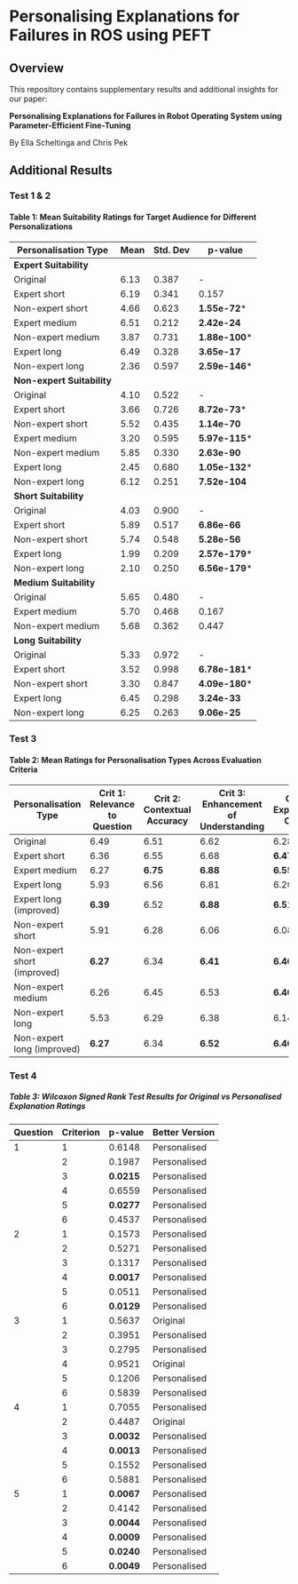 # Personalising Explanations for Failures in ROS using PEFT

## Overview
This repository contains supplementary results and additional insights for our paper:

**Personalising Explanations for Failures in Robot Operating System using Parameter-Efficient Fine-Tuning**

By Ella Scheltinga and Chris Pek

## Additional Results
### Test 1 & 2

#### Table 1: Mean Suitability Ratings for Target Audience for Different Personalizations

| Personalisation Type       | Mean  | Std. Dev | p-value         |
| -------------------------- | ----- | -------- | --------------- |
| **Expert Suitability**     |       |          |                 |
| Original                   | 6.13  | 0.387    | -               |
| Expert short               | 6.19  | 0.341    | 0.157           |
| Non-expert short           | 4.66  | 0.623    | **1.55e-72***   |
| Expert medium              | 6.51  | 0.212    | **2.42e-24**    |
| Non-expert medium          | 3.87  | 0.731    | **1.88e-100***  |
| Expert long                | 6.49  | 0.328    | **3.65e-17**    |
| Non-expert long            | 2.36  | 0.597    | **2.59e-146***  |
| **Non-expert Suitability** |       |          |                 |
| Original                   | 4.10  | 0.522    | -               |
| Expert short               | 3.66  | 0.726    | **8.72e-73***   |
| Non-expert short           | 5.52  | 0.435    | **1.14e-70**    |
| Expert medium              | 3.20  | 0.595    | **5.97e-115***  |
| Non-expert medium          | 5.85  | 0.330    | **2.63e-90**    |
| Expert long                | 2.45  | 0.680    | **1.05e-132***  |
| Non-expert long            | 6.12  | 0.251    | **7.52e-104**   |
| **Short Suitability**      |       |          |                 |
| Original                   | 4.03  | 0.900    | -               |
| Expert short               | 5.89  | 0.517    | **6.86e-66**    |
| Non-expert short           | 5.74  | 0.548    | **5.28e-56**    |
| Expert long                | 1.99  | 0.209    | **2.57e-179***  |
| Non-expert long            | 2.10  | 0.250    | **6.56e-179***  |
| **Medium Suitability**     |       |          |                 |
| Original                   | 5.65  | 0.480    | -               |
| Expert medium              | 5.70  | 0.468    | 0.167           |
| Non-expert medium          | 5.68  | 0.362    | 0.447           |
| **Long Suitability**       |       |          |                 |
| Original                   | 5.33  | 0.972    | -               |
| Expert short               | 3.52  | 0.998    | **6.78e-181***  |
| Non-expert short           | 3.30  | 0.847    | **4.09e-180***  |
| Expert long                | 6.45  | 0.298    | **3.24e-33**    |
| Non-expert long            | 6.25  | 0.263    | **9.06e-25**    |

### Test 3
#### Table 2: Mean Ratings for Personalisation Types Across Evaluation Criteria

| Personalisation Type        | Crit 1: Relevance to Question | Crit 2: Contextual Accuracy | Crit 3: Enhancement of Understanding | Crit 4: Explanation Clarity | Crit 5: Contextual Explanation Quality |
| --------------------------- | ----------------------------- | --------------------------- | ------------------------------------ | --------------------------- | -------------------------------------- |
| Original                    | 6.49                          | 6.51                        | 6.62                                 | 6.28                        | 6.48                                   |
| Expert short                | 6.36                          | 6.55                        | 6.68                                 | **6.47**                    | 6.49                                   |
| Expert medium               | 6.27                          | **6.75**                    | **6.88**                             | **6.55**                    | **6.84**                               |
| Expert long                 | 5.93                          | 6.56                        | 6.81                                 | 6.20                        | **6.75**                               |
| Expert long (improved)      | **6.39**                      | 6.52                        | **6.88**                             | **6.51**                    | 6.75                                   |
| Non-expert short            | 5.91                          | 6.28                        | 6.06                                 | 6.08                        | 5.95                                   |
| Non-expert short (improved) | **6.27**                      | 6.34                        | **6.41**                             | **6.40**                    | **6.24**                               |
| Non-expert medium           | 6.26                          | 6.45                        | 6.53                                 | **6.40**                    | 6.43                                   |
| Non-expert long             | 5.53                          | 6.29                        | 6.38                                 | 6.14                        | 6.55                                   |
| Non-expert long (improved)  | **6.27**                      | 6.34                        | **6.52**                             | **6.40**                    | 6.45                                   |


### Test 4
##### Table 3: Wilcoxon Signed Rank Test Results for Original vs Personalised Explanation Ratings

| Question | Criterion | p-value  | Better Version  |
|----------|----------|----------|----------------|
| 1        | 1        | 0.6148   | Personalised   |
|          | 2        | 0.1987   | Personalised   |
|          | 3        | **0.0215** | Personalised   |
|          | 4        | 0.6559   | Personalised   |
|          | 5        | **0.0277** | Personalised   |
|          | 6        | 0.4537   | Personalised   |
| 2        | 1        | 0.1573   | Personalised   |
|          | 2        | 0.5271   | Personalised   |
|          | 3        | 0.1317   | Personalised   |
|          | 4        | **0.0017** | Personalised   |
|          | 5        | 0.0511   | Personalised   |
|          | 6        | **0.0129** | Personalised   |
| 3        | 1        | 0.5637   | Original       |
|          | 2        | 0.3951   | Personalised   |
|          | 3        | 0.2795   | Personalised   |
|          | 4        | 0.9521   | Original       |
|          | 5        | 0.1206   | Personalised   |
|          | 6        | 0.5839   | Personalised   |
| 4        | 1        | 0.7055   | Personalised   |
|          | 2        | 0.4487   | Original       |
|          | 3        | **0.0032** | Personalised   |
|          | 4        | **0.0013** | Personalised   |
|          | 5        | 0.1552   | Personalised   |
|          | 6        | 0.5881   | Personalised   |
| 5        | 1        | **0.0067** | Personalised   |
|          | 2        | 0.4142   | Personalised   |
|          | 3        | **0.0044** | Personalised   |
|          | 4        | **0.0009** | Personalised   |
|          | 5        | **0.0240** | Personalised   |
|          | 6        | **0.0049** | Personalised   |





